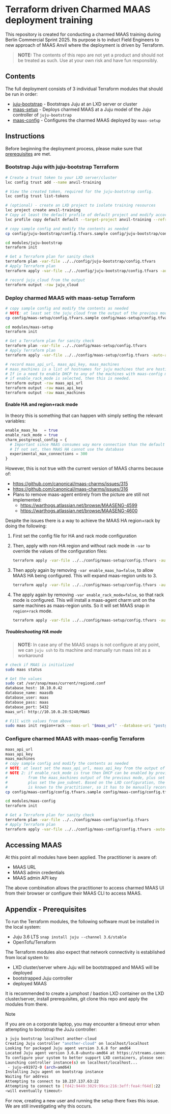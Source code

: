 # Terraform driven Charmed MAAS deployment training

This repository is created for conducting a charmed MAAS training during Berlin Commercial Sprint 2025. Its purpose is to induct Field Engineers to new approach of MAAS Anvil where the deployment is driven by Terraform.

>**NOTE:** The contents of this repo are not yet a product and should not be treated as such. Use at your own risk and have fun responsibly.

## Contents

The full deployment consists of 3 individual Terraform modules that should be run in order:

- [juju-bootstrap](./modules/juju-bootstrap) - Bootstraps Juju at an LXD server or cluster
- [maas-setup](./modules/maas-setup) - Deploys charmed MAAS at a Juju model of the Juju controller of `juju-bootstrap`
- [maas-config](./modules/maas-config) - Configures the charmed MAAS deployed by `maas-setup`

## Instructions

Before beginning the deployment process, please make sure that [prerequisites](#appendix---prerequisites) are met.

### Bootstrap Juju with juju-bootstrap Terraform

```bash
# Create a trust token to your LXD server/cluster
lxc config trust add --name anvil-training

# View the created token, required for the juju-bootstrap config.
lxc config trust list-tokens

# (optional) - create an LXD project to isolate training resources
lxc project create anvil-training
# Copy at least the default profile of default project and modify accordingly, if needed
lxc profile copy default default --target-project anvil-training --refresh

# copy sample config and modify the contents as needed
cp config/juju-bootstrap/config.tfvars.sample config/juju-bootstrap/config.tfvars

cd modules/juju-bootstrap
terraform init

# Get a Terraform plan for sanity check
terraform plan -var-file ../../config/juju-bootstrap/config.tfvars
# Apply Terraform plan
terraform apply -var-file ../../config/juju-bootstrap/config.tfvars -auto-approve

# record juju_cloud from the output
terraform output -raw juju_cloud
```

### Deploy charmed MAAS with maas-setup Terraform

```bash
# copy sample config and modify the contents as needed
# NOTE: at least set the juju_cloud from the output of the previous module
cp config/maas-setup/config.tfvars.sample config/maas-setup/config.tfvars

cd modules/maas-setup
terraform init

# Get a Terraform plan for sanity check
terraform plan -var-file ../../config/maas-setup/config.tfvars
# Apply Terraform plan
terraform apply -var-file ../../config/maas-setup/config.tfvars -auto-approve

# record maas_api_url, maas_api_key, maas_machines
# maas_machines is a list of hostnames for juju machines that are hosting maas-region, maas-agent units.
# If in a need to enable DHCP to any of the machines with maas-config module later,
# if enable_rack_mode is selected, then this is needed.
terraform output -raw maas_api_url
terraform output -raw maas_api_key
terraform output -raw maas_machines
```

#### Enable HA and region+rack mode

In theory this is something that can happen with simply setting the relevant variables:

```tf
enable_maas_ha   = true
enable_rack_mode = true
charm_postgresql_config = {
  # Important since MAAS consumes way more connection than the default 100.
  # If not set, then MAAS HA cannot use the database
  experimental_max_connections = 300
}
```

However, this is not true with the current version of MAAS charms because of:

- <https://github.com/canonical/maas-charms/issues/315>
- <https://github.com/canonical/maas-charms/issues/316>
- Plans to remove maas-agent entirely from the picture are still not implemented:
  - <https://warthogs.atlassian.net/browse/MAASENG-4599>
  - <https://warthogs.atlassian.net/browse/MAASENG-4600>

Despite the issues there is a way to achieve the MAAS HA region+rack by doing the following:

1. First set the config file for HA and rack mode configuration
2. Then, apply with non-HA region and without rack mode in `-var` to override the values of the configuration files:

    ```bash
    terraform apply -var-file ../../config/maas-setup/config.tfvars -auto-approve -var enable_maas_ha=false -var enable_rack_mode=false
    ```

3. Then apply again by removing `-var enable_maas_ha=false`, to allow MAAS HA being configured. This will expand maas-region units to 3.

    ```bash
    terraform apply -var-file ../../config/maas-setup/config.tfvars -auto-approve -var enable_rack_mode=false
    ```

4. The apply again by removing `-var enable_rack_mode=false`, so that rack mode is configured. This will install a maas-agent charm unit on the same machines as maas-region units. So it will set MAAS snap in `region+rack` mode.

    ```bash
    terraform apply -var-file ../../config/maas-setup/config.tfvars -auto-approve
    ```

##### Troubleshooting HA mode

>**NOTE:** In case any of the MAAS snaps is not configure at any point, we can `juju ssh` to its machine and manually run maas init as a workaround

```bash
# check if MAAS is initialized
sudo maas status

# Get the values
sudo cat /var/snap/maas/current/regiond.conf
database_host: 10.10.0.42
database_name: maasdb
database_user: maas
database_pass: maas
database_port: 5432
maas_url: http://10.10.0.28:5240/MAAS

# Fill with values from above
sudo maas init region+rack --maas-url "$maas_url" --database-uri "postgres://$database_user:$database_pass@$database_host:$database_port/$database_name"
```

### Configure charmed MAAS with maas-config Terraform

```bash
maas_api_url
maas_api_key
maas_machines
# copy sample config and modify the contents as needed
# NOTE: at least set the maas_api_url, maas_api_key from the output of the previous module
# NOTE 2: if enable_rack_mode is true then DHCP can be enabled by providing a rack_controller
#         from the maas_machines output of the previous mode, plus set enable_dhp config,
#         plus set the pxe_subnet. Based on the LXD configuration, the CIDR to use for DHCP
#         is known to the practitioner, so it has to be manually recorded in the config.
cp config/maas-config/config.tfvars.sample config/maas-config/config.tfvars

cd modules/maas-config
terraform init

# Get a Terraform plan for sanity check
terraform plan -var-file ../../config/maas-config/config.tfvars
# Apply Terraform plan
terraform apply -var-file ../../config/maas-config/config.tfvars -auto-approve
```

## Accessing MAAS

At this point all modules have been applied. The practitioner is aware of:

- MAAS URL
- MAAS admin credentials
- MAAS admin API key

The above combination allows the practitioner to access charmed MAAS UI from their browser or configure their MAAS CLI to access MAAS.

## Appendix - Prerequisites

To run the Terraform modules, the following software must be installed in the local system:

- Juju 3.6 LTS `snap install juju --channel 3.6/stable`
- OpenTofu/Terraform

The Terraform modules also expect that network connectivity is established from local system to:

- LXD cluster/server where Juju will be bootstrapped and MAAS will be deployed
- bootstrapped Juju controller
- deployed MAAS

It is recommended to create a jumphost / bastion LXD container on the LXD cluster/server, install prerequisites, git clone this repo and apply the modules from there.

> [!NOTE]
> If you are on a corporate laptop, you may encounter a timeout error when attempting to bootstrap the JuJu controller:
> ```bash
> ❯ juju bootstrap localhost another-cloud
> Creating Juju controller "another-cloud" on localhost/localhost
> Looking for packaged Juju agent version 3.6.8 for amd64
> Located Juju agent version 3.6.8-ubuntu-amd64 at https://streams.canonical.com/juju/tools/agent/3.6.8/juju-3.6.8-linux-amd64.tgz
> To configure your system to better support LXD containers, please see: https://documentation.ubuntu.com/lxd/en/latest/explanation/performance_tuning/
> Launching controller instance(s) on localhost/localhost...
>  - juju-e91972-0 (arch=amd64)
> Installing Juju agent on bootstrap instance
> Waiting for address
> Attempting to connect to 10.237.137.63:22
> Attempting to connect to [fd42:9449:3029:99ca:216:3eff:fea4:f64d]:22
> <will eventually timeout>
> ```
> For now, creating a new user and running the setup there fixes this issue. We are still investigating why this occurs.
